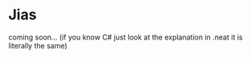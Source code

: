 # Jias
coming soon...
(if you know C# just look at the explanation in .neat it is literally the same)
